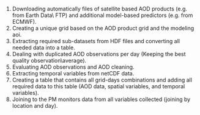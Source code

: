 

1. Downloading automatically files of satellite based AOD products (e.g. from Earth Data\ FTP) and additional model-based predictors (e.g. from ECMWF).
2. Creating a unique grid based on the AOD product grid and the modeling aoi.
3. Extracting required sub-datasets from HDF files and converting all needed data into a table.
4. Dealing with duplicated AOD observations per day (Keeping the best quality observation\average).
5. Evaluating AOD observations and AOD cleaning. 
6. Extracting temporal variables from netCDF data.
7. Creating a table that contains all grid-days combinations and adding all required data to this table (AOD data, spatial variables, and temporal variables).
8. Joining to the PM monitors data from all variables collected  (joining by location and day).
